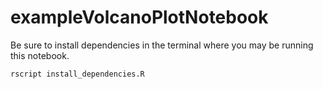 # exampleVolcanoPlotNotebook


Be sure to install dependencies in the terminal where you may be running this notebook.

```bash
rscript install_dependencies.R
```
